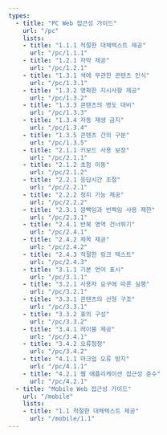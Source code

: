 ```yaml
---
types:
  - title: "PC Web 접근성 가이드"
    url: "/pc"
    lists:
    - title: "1.1.1 적절한 대체텍스트 제공"
      url: "/pc/1.1.1"
    - title: "1.2.1 자막 제공"
      url: "/pc/1.2.1"
    - title: "1.3.1 색에 무관한 콘텐츠 인식"
      url: "/pc/1.3.1"
    - title: "1.3.2 명확한 지시사항 제공"
      url: "/pc/1.3.2"      
    - title: "1.3.3 콘텐츠의 명도 대비"
      url: "/pc/1.3.3"
    - title: "1.3.4 자동 재생 금지"
      url: "/pc/1.3.4"
    - title: "1.3.5 콘텐츠 간의 구분"
      url: "/pc/1.3.5"
    - title: "2.1.1 키보드 사용 보장"
      url: "/pc/2.1.1"              
    - title: "2.1.2 초점 이동"
      url: "/pc/2.1.2"
    - title: "2.2.1 응답시간 조절"
      url: "/pc/2.2.1"
    - title: "2.2.2 정지 기능 제공"
      url: "/pc/2.2.2"
    - title: "2.3.1 깜빡임과 번쩍임 사용 제한"
      url: "/pc/2.3.1"      
    - title: "2.4.1 반복 영역 건너뛰기"
      url: "/pc/2.4.1"
    - title: "2.4.2 제목 제공"
      url: "/pc/2.4.2"
    - title: "2.4.3 적절한 링크 텍스트"
      url: "/pc/2.4.3"
    - title: "3.1.1 기본 언어 표시"
      url: "/pc/3.1.1"
    - title: "3.2.1 사용자 요구에 따른 실행"
      url: "/pc/3.2.1"
    - title: "3.3.1 콘텐츠의 선형 구조"
      url: "/pc/3.3.1"
    - title: "3.3.2 표의 구성"
      url: "/pc/3.3.2"
    - title: "3.4.1 레이블 제공"
      url: "/pc/3.4.1"      
    - title: "3.4.2 오류정정"
      url: "/pc/3.4.2"
    - title: "4.1.1 마크업 오류 방지"
      url: "/pc/4.1.1"
    - title: "4.2.1 웹 애플리케이션 접근성 준수"
      url: "/pc/4.2.1"                
  - title: "Mobile Web 접근성 가이드"
    url: "/mobile"      
    lists:
    - title: "1.1 적절한 대체텍스트 제공"
      url: "/mobile/1.1"
---
```

